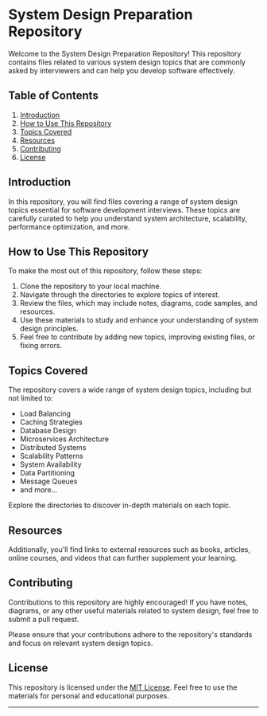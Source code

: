 
# System Design Preparation Repository

Welcome to the System Design Preparation Repository! This repository contains files related to various system design topics that are commonly asked by interviewers and can help you develop software effectively.

## Table of Contents

1. [Introduction](#introduction)
2. [How to Use This Repository](#how-to-use-this-repository)
3. [Topics Covered](#topics-covered)
4. [Resources](#resources)
5. [Contributing](#contributing)
6. [License](#license)

## Introduction
 
In this repository, you will find files covering a range of system design topics essential for software development interviews. These topics are carefully curated to help you understand system architecture, scalability, performance optimization, and more.

## How to Use This Repository

To make the most out of this repository, follow these steps:

1. Clone the repository to your local machine.
2. Navigate through the directories to explore topics of interest.
3. Review the files, which may include notes, diagrams, code samples, and resources.
4. Use these materials to study and enhance your understanding of system design principles.
5. Feel free to contribute by adding new topics, improving existing files, or fixing errors.

## Topics Covered

The repository covers a wide range of system design topics, including but not limited to:

- Load Balancing
- Caching Strategies
- Database Design
- Microservices Architecture
- Distributed Systems
- Scalability Patterns
- System Availability
- Data Partitioning
- Message Queues
- and more...

Explore the directories to discover in-depth materials on each topic.
 
## Resources

Additionally, you'll find links to external resources such as books, articles, online courses, and videos that can further supplement your learning.

## Contributing

Contributions to this repository are highly encouraged! If you have notes, diagrams, or any other useful materials related to system design, feel free to submit a pull request.

Please ensure that your contributions adhere to the repository's standards and focus on relevant system design topics.

## License

This repository is licensed under the [MIT License](LICENSE). Feel free to use the materials for personal and educational purposes.

---
